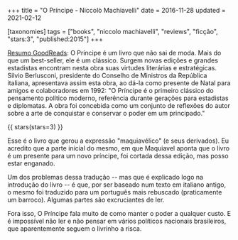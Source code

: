 +++
title = "O Príncipe - Niccolò Machiavelli"
date = 2016-11-28
updated = 2021-02-12

[taxonomies]
tags = ["books", "niccolo machiavelli", "reviews", "ficção", "stars:3",
"published:2015"]
+++

[Resumo GoodReads](https://www.goodreads.com/book/show/28551872-o-pr-ncipe):
O Príncipe é um livro que não sai de moda. Mais do que um best-seller, ele é
um clássico. Surgem novas edições e grandes estadistas encontram nesta obra
suas virtudes literárias e estratégicas. Silvio Berlusconi, presidente do
Conselho de Ministros da República italiana, apresentava assim esta obra, ao
dá-la como presente de Natal para amigos e colaboradores em 1992: "O Príncipe
é o primeiro clássico do pensamento político moderno, referência durante
gerações para estadistas e diplomatas. A obra foi concebida como um conjunto
de reflexões do autor sobre a arte de conquistar e conservar o poder em um
principado."


{{ stars(stars=3) }}

Esse é o livro que gerou a expressão "maquiavélico" (e seus derivados). Eu
acredito que a parte inicial do mesmo, em que Maquiavel aponta que o livro é
um presente para um novo príncipe, foi cortada dessa edição, mas posso estar
enganado.

Um dos problemas dessa tradução -- mas que é explicado logo na introdução do
livro -- é que, por ser baseado num texto em italiano antigo, o mesmo foi
traduzido para um português mais rebuscado (praticamente um barroco). Algumas
partes são excruciantes de ler.

Fora isso, O Príncipe fala muito de como manter o poder a qualquer custo. E é
impossível não ler e não pensar em vários políticos nacionais brasileiros, que
aparentemente seguem o livrinho a risca.

<!-- 
vim:spelllang=pt:
-->
